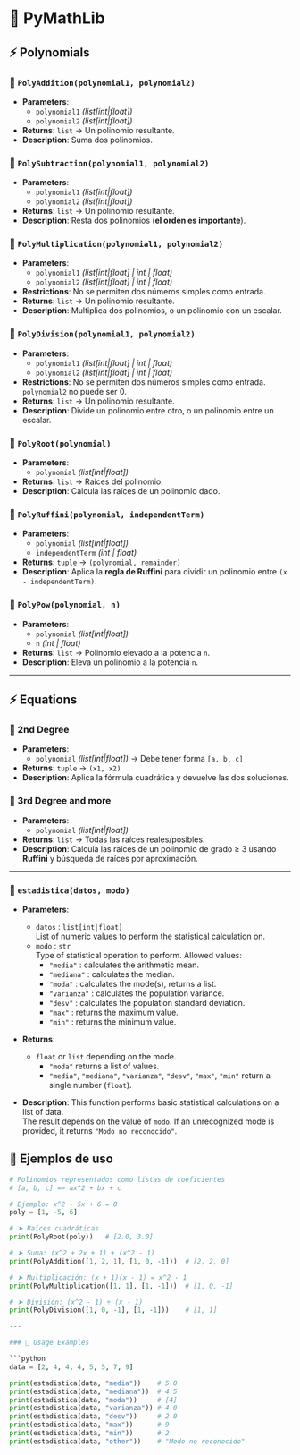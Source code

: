 # 📘 PyMathLib

## ⚡ Polynomials

### 🔹 `PolyAddition(polynomial1, polynomial2)`
- **Parameters**:  
  - `polynomial1` *(list[int|float])*  
  - `polynomial2` *(list[int|float])*  
- **Returns**: `list` → Un polinomio resultante.  
- **Description**: Suma dos polinomios.  

### 🔹 `PolySubtraction(polynomial1, polynomial2)`
- **Parameters**:  
  - `polynomial1` *(list[int|float])*  
  - `polynomial2` *(list[int|float])*  
- **Returns**: `list` → Un polinomio resultante.  
- **Description**: Resta dos polinomios (**el orden es importante**).  

### 🔹 `PolyMultiplication(polynomial1, polynomial2)`
- **Parameters**:  
  - `polynomial1` *(list[int|float] | int | float)*  
  - `polynomial2` *(list[int|float] | int | float)*  
- **Restrictions**: No se permiten dos números simples como entrada.  
- **Returns**: `list` → Un polinomio resultante.  
- **Description**: Multiplica dos polinomios, o un polinomio con un escalar.  

### 🔹 `PolyDivision(polynomial1, polynomial2)`
- **Parameters**:  
  - `polynomial1` *(list[int|float] | int | float)*  
  - `polynomial2` *(list[int|float] | int | float)*  
- **Restrictions**: No se permiten dos números simples como entrada. `polynomial2` no puede ser 0.  
- **Returns**: `list` → Un polinomio resultante.  
- **Description**: Divide un polinomio entre otro, o un polinomio entre un escalar.  

### 🔹 `PolyRoot(polynomial)`
- **Parameters**:  
  - `polynomial` *(list[int|float])*  
- **Returns**: `list` → Raíces del polinomio.  
- **Description**: Calcula las raíces de un polinomio dado.  

### 🔹 `PolyRuffini(polynomial, independentTerm)`
- **Parameters**:  
  - `polynomial` *(list[int|float])*  
  - `independentTerm` *(int | float)*  
- **Returns**: `tuple` → `(polynomial, remainder)`  
- **Description**: Aplica la **regla de Ruffini** para dividir un polinomio entre `(x - independentTerm)`.  

### 🔹 `PolyPow(polynomial, n)`
- **Parameters**:  
  - `polynomial` *(list[int|float])*  
  - `n` *(int | float)*  
- **Returns**: `list` → Polinomio elevado a la potencia `n`.  
- **Description**: Eleva un polinomio a la potencia `n`.  

---

## ⚡ Equations

### 🔹 2nd Degree
- **Parameters**:  
  - `polynomial` *(list[int|float])* → Debe tener forma `[a, b, c]`  
- **Returns**: `tuple` → `(x1, x2)`  
- **Description**: Aplica la fórmula cuadrática y devuelve las dos soluciones.  

### 🔹 3rd Degree and more
- **Parameters**:  
  - `polynomial` *(list[int|float])*  
- **Returns**: `list` → Todas las raíces reales/posibles.  
- **Description**: Calcula las raíces de un polinomio de grado ≥ 3 usando **Ruffini** y búsqueda de raíces por aproximación.  

---

### 🔹 `estadistica(datos, modo)`

- **Parameters**:
  - `datos` : `list[int|float]`  
    List of numeric values to perform the statistical calculation on.
  - `modo` : `str`  
    Type of statistical operation to perform. Allowed values:
    - `"media"` : calculates the arithmetic mean.
    - `"mediana"` : calculates the median.
    - `"moda"` : calculates the mode(s), returns a list.
    - `"varianza"` : calculates the population variance.
    - `"desv"` : calculates the population standard deviation.
    - `"max"` : returns the maximum value.
    - `"min"` : returns the minimum value.

- **Returns**:
  - `float` or `list` depending on the mode.
    - `"moda"` returns a list of values.
    - `"media"`, `"mediana"`, `"varianza"`, `"desv"`, `"max"`, `"min"` return a single number (`float`).

- **Description**:
  This function performs basic statistical calculations on a list of data.  
  The result depends on the value of `modo`. If an unrecognized mode is provided, it returns `"Modo no reconocido"`.


## 📌 Ejemplos de uso

```python
# Polinomios representados como listas de coeficientes
# [a, b, c] => ax^2 + bx + c

# Ejemplo: x^2 - 5x + 6 = 0
poly = [1, -5, 6]

# ➤ Raíces cuadráticas
print(PolyRoot(poly))   # [2.0, 3.0]

# ➤ Suma: (x^2 + 2x + 1) + (x^2 - 1)
print(PolyAddition([1, 2, 1], [1, 0, -1]))  # [2, 2, 0]

# ➤ Multiplicación: (x + 1)(x - 1) = x^2 - 1
print(PolyMultiplication([1, 1], [1, -1]))  # [1, 0, -1]

# ➤ División: (x^2 - 1) ÷ (x - 1)
print(PolyDivision([1, 0, -1], [1, -1]))    # [1, 1]

---

### 🔹 Usage Examples

```python
data = [2, 4, 4, 4, 5, 5, 7, 9]

print(estadistica(data, "media"))    # 5.0
print(estadistica(data, "mediana"))  # 4.5
print(estadistica(data, "moda"))     # [4]
print(estadistica(data, "varianza")) # 4.0
print(estadistica(data, "desv"))     # 2.0
print(estadistica(data, "max"))      # 9
print(estadistica(data, "min"))      # 2
print(estadistica(data, "other"))    # "Modo no reconocido"

